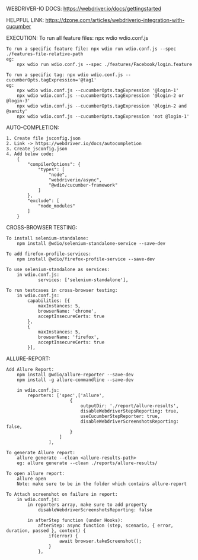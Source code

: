WEBDRIVER-IO DOCS:
    https://webdriver.io/docs/gettingstarted

HELPFUL LINK:
    https://dzone.com/articles/webdriverio-integration-with-cucumber

EXECUTION:
    To run all feature files: npx wdio wdio.conf.js

    To run a specific feature file: npx wdio run wdio.conf.js --spec ./features-file-relative-path
    eg:
        npx wdio run wdio.conf.js --spec ./features/Facebook/login.feature

    To run a specific tag: npx wdio wdio.conf.js --cucumberOpts.tagExpression='@tag1'
    eg:
        npx wdio wdio.conf.js --cucumberOpts.tagExpression '@login-1'
        npx wdio wdio.conf.js --cucumberOpts.tagExpression '@login-2 or @login-3'
        npx wdio wdio.conf.js --cucumberOpts.tagExpression '@login-2 and @sanity'
        npx wdio wdio.conf.js --cucumberOpts.tagExpression 'not @login-1'

AUTO-COMPLETION:

    1. Create file jsconfig.json
    2. Link -> https://webdriver.io/docs/autocompletion
    3. Create jsconfig.json
    4. Add below code:
        {
            "compilerOptions": {
                "types": [
                    "node",
                    "webdriverio/async",
                    "@wdio/cucumber-framework"
                ]
            },
            "exclude": [
                "node_modules"
            ]
        }


CROSS-BROWSER TESTING:

    To install selenium-standalone:
        npm install @wdio/selenium-standalone-service --save-dev

    To add firefox-profile-services:
        npm install @wdio/firefox-profile-service --save-dev

    To use selenium-standalone as services:
        in wdio.conf.js:
                services: ['selenium-standalone'],

    To run testcases in cross-browser testing:
        in wdio.conf.js:
            capabilities: [{
                maxInstances: 5,
                browserName: 'chrome',
                acceptInsecureCerts: true
            },
            {
                maxInstances: 5,
                browserName: 'firefox',
                acceptInsecureCerts: true
            }],


ALLURE-REPORT:

    Add Allure Report:
        npm install @wdio/allure-reporter --save-dev
        npm install -g allure-commandline --save-dev

        in wdio.conf.js:
            reporters: ['spec',['allure', 
                            {
                                outputDir: './report/allure-results',
                                disableWebdriverStepsReporting: true,
                                useCucumberStepReporter: true,
                                disableWebdriverScreenshotsReporting: false,
                            }
                        ]
                    ],

    To generate Allure report:
        allure generate --clean <allure-results-path>
        eg: allure generate --clean ./reports/allure-results/

    To open allure report:
        allure open
        Note: make sure to be in the folder which contains allure-report

    To Attach screenshot on failure in report:
        in wdio.conf.js:
            in reporters array, make sure to add property
                disableWebdriverScreenshotsReporting: false

            in afterStep function (under Hooks):
                afterStep: async function (step, scenario, { error, duration, passed }, context) {
                    if(error) {
                        await browser.takeScreenshot();
                    }
                },